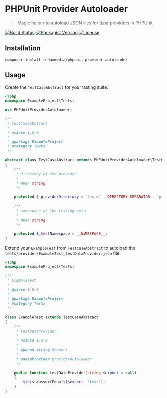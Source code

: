 PHPUnit Provider Autoloader
===========================

> Magic helper to autoload JSON files for data providers in PHPUnit.

[![Build Status](https://img.shields.io/travis/redaxmedia/phpunit-provider-autoloader.svg)](https://travis-ci.org/redaxmedia/phpunit-provider-autoloader)
[![Packagist Version](https://img.shields.io/packagist/v/redaxmedia/phpunit-provider-autoloader.svg)](https://packagist.org/packages/redaxmedia/phpunit-provider-autoloader)
[![License](https://img.shields.io/packagist/l/redaxmedia/phpunit-provider-autoloader.svg)](https://packagist.org/packages/redaxmedia/phpunit-provider-autoloader)


Installation
------------

```
composer install redaxmedia/phpunit-provider-autoloader
```


Usage
-----

Create the `TestCaseAbstract` for your testing suite:

```php
<?php
namespace ExampleProject\Tests;

use PHPUnitProviderAutoloader;

/**
 * TestCaseAbstract
 *
 * @since 1.0.0
 *
 * @package ExampleProject
 * @category Tests
 */

abstract class TestCaseAbstract extends PHPUnitProviderAutoloader\TestCaseAbstract
{
	/**
	 * directory of the provider
	 *
	 * @var string
	 */

	protected $_providerDirectory = 'tests' . DIRECTORY_SEPARATOR . 'provider';
    	
	/**
	 * namespace of the testing suite
	 *
	 * @var string
	 */

	protected $_testNamespace = __NAMESPACE__;
}
```

Extend your `ExampleTest` from `TestCaseAbstract` to autoload the `tests/provider/ExampleTest_testDataProvider.json` file:

```php
<?php
namespace ExampleProject\Tests;

/**
 * ExampleTest
 *
 * @since 1.0.0
 *
 * @package ExampleProject
 * @category Tests
 */

class ExampleTest extends TestCaseAbstract
{
	/**
	 * testDataProvider
	 *
	 * @since 1.0.0
	 *
	 * @param string $expect
	 *
	 * @dataProvider providerAutoloader
	 */

	public function testDataProvider(string $expect = null)
	{
		$this->assertEquals($expect, 'test');
	}
}
```